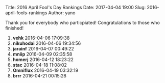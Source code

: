 Title: 2016 April Fool\'s Day Rankings
Date: 2017-04-04 19:00
Slug: 2016-april-fools-rankings
Author: yano

Thank you for everybody who particpiated! Congratulations to those who finished!

1. **vehk** 2016-04-06 17:09:38
1. **nikuhodai** 2016-04-06 19:34:56
1. **jarainf** 2016-04-07 00:49:22
1. **mniip** 2016-04-09 02:35:58
1. **homerj** 2016-04-12 18:23:22
1. **stac** 2016-04-18 11:08:02
1. **Omniflux** 2016-04-19 03:32:19
1. **brrr** 2016-04-21 00:15:28
